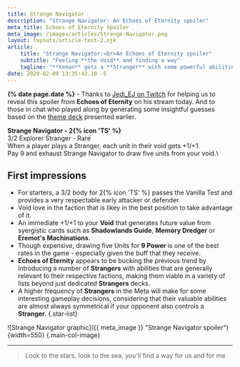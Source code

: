 ```yaml
---
title: Strange Navigator
description: "Strange Navigator: An Echoes of Eternity spoiler"
meta_title: Echoes of Eternity Spoiler
meta_image: /images/articles/Strange-Navigator.png
layout: layouts/article-test-2.njk
article:
    title: "Strange Navigator:<br>An Echoes of Eternity spoiler"
    subtitle: "Feeling **the Void** and finding a way"
    tagline: "**Xenan** gets a **Stranger** with some powerful abilities"
date: 2020-02-09 13:35:43.10 -5
---
```

**{% date page.date %}** -  Thanks to [Jedi_EJ on Twitch][] for helping us to reveal this spoiler from **Echoes of Eternity** on his stream today. And to those in chat who played along by generating some insightful guesses based on the [theme deck][] presented earlier.

  [Jedi_EJ on Twitch]: https://www.twitch.tv/videos/549374235?t=01h29m30s
  [theme deck]: EoE-Spoiler.html "Echoes of Eternity Spoiler"

**Strange Navigator - 2{% icon 'TS' %}**\
3/2 Explorer Stranger - Rare\
When a player plays a Stranger, each unit in their void gets +1/+1.\
Pay 9 and exhaust Strange Navigator to draw five units from your void.\

## First impressions

* For starters, a 3/2 body for 2{% icon 'TS' %} passes the Vanilla Test and provides a very  respectable early attacker or defender.
* Void love in the faction that is likey in the best position to take advantage of it.
* An immediate +1/+1 to your **Void** that generates future value from syergistic cards such as **Shadowlands Guide**, **Memory Dredger** or **Eremot's Machinations.** 
* Though expensive, drawing five Units for **9 Power** is one of the best rates in the game - especially given the buff that they receive.
* **Echoes of Eternity** appears to be bucking the previous trend by introducing a number of **Strangers** with abilities that are generally relevant to their respective factions, making them viable in a variety of lists beyond just dedicated **Strangers** decks.
* A higher frequency of **Strangers** in the Meta will make for  some interesting gameplay decisions, considering that their valuable abilities are almost always symmetrical if your opponent also controls a **Stranger**.
{.star-list}

![Strange Navigator graphic]({{ meta_image }} "Strange Navigator spoiler"){width=550}
{.main-col-image}

----

> Look to the stars, look to the sea, you'll find a way for us and for me